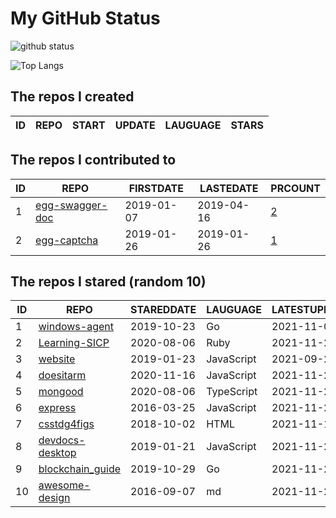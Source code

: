 # My GitHub Status

<img src="https://github-readme-stats-1.yihong0618.vercel.app/api?username=jc-lathander&show_icons=true&&&hide_title=true&count_private=true" alt="github status" />

![Top Langs](https://github-readme-stats-1.yihong0618.vercel.app/api/top-langs/?username=jc-lathander&layout=compact)

<!--START_SECTION:my_github-->
## The repos I created
| ID | REPO | START | UPDATE | LAUGUAGE | STARS |
|----|------|-------|--------|----------|-------|

## The repos I contributed to
| ID |                                REPO                                | FIRSTDATE  | LASTEDATE  |                                          PRCOUNT                                           |
|----|--------------------------------------------------------------------|------------|------------|--------------------------------------------------------------------------------------------|
|  1 | [egg-swagger-doc](https://github.com/Yanshijie-EL/egg-swagger-doc) | 2019-01-07 | 2019-04-16 | [2](https://github.com/Yanshijie-EL/egg-swagger-doc/pulls?q=is%3Apr+author%3Ajc-lathander) |
|  2 | [egg-captcha](https://github.com/Raoul1996/egg-captcha)            | 2019-01-26 | 2019-01-26 | [1](https://github.com/Raoul1996/egg-captcha/pulls?q=is%3Apr+author%3Ajc-lathander)        |

## The repos I stared (random 10)
| ID |                               REPO                                | STAREDDATE |  LAUGUAGE  | LATESTUPDATE |
|----|-------------------------------------------------------------------|------------|------------|--------------|
|  1 | [windows-agent](https://github.com/freedomkk-qfeng/windows-agent) | 2019-10-23 | Go         | 2021-11-01   |
|  2 | [Learning-SICP](https://github.com/DeathKing/Learning-SICP)       | 2020-08-06 | Ruby       | 2021-11-25   |
|  3 | [website](https://github.com/openpitrix/website)                  | 2019-01-23 | JavaScript | 2021-09-27   |
|  4 | [doesitarm](https://github.com/ThatGuySam/doesitarm)              | 2020-11-16 | JavaScript | 2021-11-25   |
|  5 | [mongood](https://github.com/renzholy/mongood)                    | 2020-08-06 | TypeScript | 2021-11-22   |
|  6 | [express](https://github.com/expressjs/express)                   | 2016-03-25 | JavaScript | 2021-11-25   |
|  7 | [csstdg4figs](https://github.com/meyerweb/csstdg4figs)            | 2018-10-02 | HTML       | 2021-11-19   |
|  8 | [devdocs-desktop](https://github.com/egoist/devdocs-desktop)      | 2019-01-21 | JavaScript | 2021-11-25   |
|  9 | [blockchain_guide](https://github.com/yeasy/blockchain_guide)     | 2019-10-29 | Go         | 2021-11-26   |
| 10 | [awesome-design](https://github.com/gztchan/awesome-design)       | 2016-09-07 | md         | 2021-11-25   |

<!--END_SECTION:my_github-->
